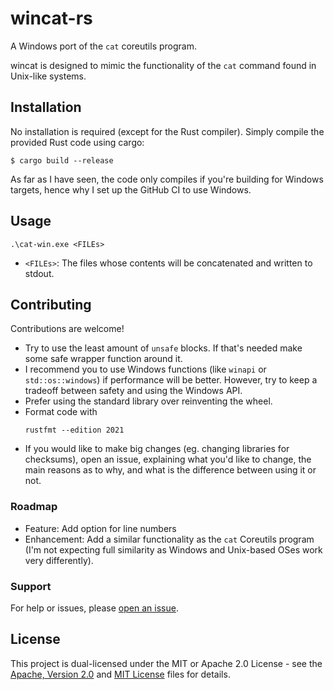 # wincat-rs

A Windows port of the `cat` coreutils program.

wincat is designed to mimic the functionality of the `cat` command found in
Unix-like systems.

## Installation

No installation is required (except for the Rust compiler). Simply compile the
provided Rust code using cargo:

``` console
$ cargo build --release
```

As far as I have seen, the code only compiles if you're building for Windows
targets, hence why I set up the GitHub CI to use Windows.

## Usage

``` console
.\cat-win.exe <FILEs>
```
  - `<FILEs>`: The files whose contents will be concatenated and written to
    stdout.

## Contributing

Contributions are welcome\!

  - Try to use the least amount of `unsafe` blocks. If that's needed make some
    safe wrapper function around it.
  - I recommend you to use Windows functions (like `winapi` or
    `std::os::windows`) if performance will be better. However, try to keep a
    tradeoff between safety and using the Windows API.
  - Prefer using the standard library over reinventing the wheel.
  - Format code with
    ``` console
    rustfmt --edition 2021
    ```
  - If you would like to make big changes (eg. changing libraries for
    checksums), open an issue, explaining what you'd like to change, the main
    reasons as to why, and what is the difference between using it or not.

### Roadmap

  - Feature: Add option for line numbers
  - Enhancement: Add a similar functionality as the `cat` Coreutils program (I'm
    not expecting full similarity as Windows and Unix-based OSes work very
    differently).

### Support

For help or issues, please [open an
issue](https://github.com/walker84837/wincat-rs/issues).

## License

This project is dual-licensed under the MIT or Apache 2.0 License - see the
[Apache, Version 2.0](LICENSE_APACHE.md) and [MIT License](LICENSE_MIT.md) files
for details.
